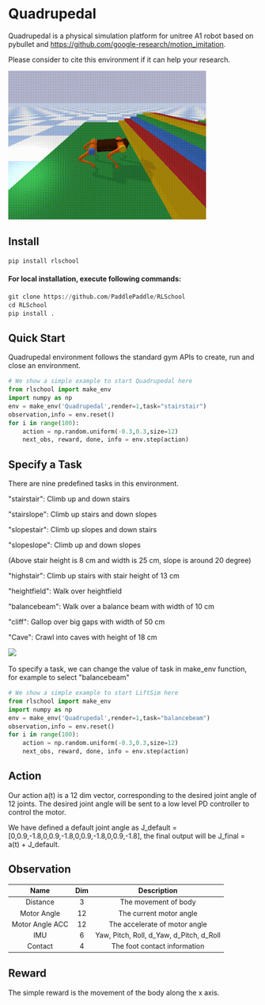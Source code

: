 # Quadrupedal
Quadrupedal is a physical simulation platform for unitree A1 robot based on pybullet and https://github.com/google-research/motion_imitation.

Please consider to cite this environment if it can help your research.

<img src="demo.gif" width="400"/>

## Install

```python
pip install rlschool
```

#### For local installation, execute following commands:

```python
git clone https://github.com/PaddlePaddle/RLSchool
cd RLSchool
pip install .
```
## Quick Start
Quadrupedal environment follows the standard gym APIs to create, run and close an environment.

```python
# We show a simple example to start Quadrupedal here
from rlschool import make_env
import numpy as np
env = make_env('Quadrupedal',render=1,task="stairstair")
observation,info = env.reset()
for i in range(100):
    action = np.random.uniform(-0.3,0.3,size=12)
    next_obs, reward, done, info = env.step(action)
```
## Specify a Task
There are nine predefined tasks in this environment.

"stairstair": Climb up and down stairs

"stairslope": Climb up stairs and down slopes

"slopestair": Climb up slopes and down stairs

"slopeslope": Climb up and down slopes

(Above stair height is 8 cm and width is 25 cm, slope is around 20 degree)

"highstair": Climb up stairs with stair height of 13 cm

"heightfield": Walk over heightfield

"balancebeam": Walk over a balance beam with width of 10 cm

"cliff": Gallop over big gaps with width of 50 cm

"Cave": Crawl into caves with height of 18 cm

<img src="nine_block.gif" width="1000"/>

To specify a task, we can change the value of task in make_env function, for example to select "balancebeam"

```python
# We show a simple example to start LiftSim here
from rlschool import make_env
import numpy as np
env = make_env('Quadrupedal',render=1,task="balancebeam")
observation,info = env.reset()
for i in range(100):
    action = np.random.uniform(-0.3,0.3,size=12)
    next_obs, reward, done, info = env.step(action)
```

## Action

Our action a(t) is a 12 dim vector, corresponding to the desired joint angle of 12 joints. The desired joint angle will be sent to a low level PD controller to control the motor.

We have defined a default joint angle as J_default = [0,0.9,-1.8,0,0.9,-1.8,0,0.9,-1.8,0,0.9,-1.8], the final output will be J_final = a(t) + J_default.

## Observation

| Name                    | Dim    | Description                                |
| :----------------------:| :-----: | :----------------------------------------: |
| Distance                   | 3   | The movement of body                 |
| Motor Angle            | 12     | The current motor angle                |
| Motor Angle ACC                | 12   | The accelerate of motor angle         |
| IMU            | 6   | Yaw, Pitch, Roll, d_Yaw, d_Pitch, d_Roll              |
| Contact               | 4     | The foot contact information          |

## Reward

The simple reward is the movement of the body along the x axis.






